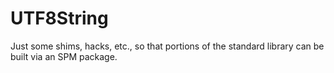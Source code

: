 # UTF8String

Just some shims, hacks, etc., so that portions of the standard library can be built via an SPM package.

